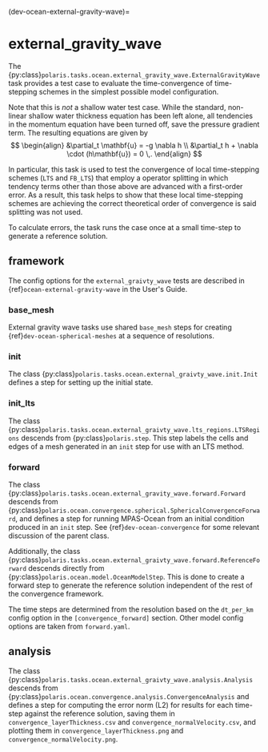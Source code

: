 (dev-ocean-external-gravity-wave)=

# external_gravity_wave

The {py:class}`polaris.tasks.ocean.external_gravity_wave.ExternalGravityWave`
task provides a test case to evaluate the time-convergence of time-stepping
schemes in the simplest possible model configuration.

Note that this is *not* a shallow water test case.
While the standard, non-linear shallow water thickness equation 
has been left alone, all tendencies in the  momentum equation have been turned
off, save the pressure gradient term. The resulting equations are given by
$$
\begin{align}
    &\partial_t \mathbf{u} = -g \nabla h \\
    &\partial_t h + \nabla \cdot (h\mathbf{u}) = 0 \,.
\end{align}
$$

In particular, this task is used to  test the convergence of local 
time-stepping schemes (`LTS` and `FB_LTS`) that employ a operator splitting
in which tendency terms other than those above are advanced with
a first-order error. As a result, this task helps to show that these local
time-stepping schemes are achieving the correct theoretical order of
convergence is said splitting was not used.

To calculate errors, the task runs the case once at a small time-step
to generate a reference solution.

## framework

The config options for the `external_graivty_wave` tests are described in
{ref}`ocean-external-gravity-wave` in the User's Guide.

### base_mesh

External gravity wave tasks use shared `base_mesh` steps for creating
{ref}`dev-ocean-spherical-meshes` at a sequence of resolutions.

### init

The class {py:class}`polaris.tasks.ocean.external_graivty_wave.init.Init`
defines a step for setting up the initial state.

### init_lts

The class
{py:class}`polaris.tasks.ocean.external_graivty_wave.lts_regions.LTSRegions`
descends from {py:class}`polaris.step`.
This step labels the cells and edges of a mesh generated in an `init` step
for use with an LTS method.

### forward

The class {py:class}`polaris.tasks.ocean.external_gravity_wave.forward.Forward`
descends from
{py:class}`polaris.ocean.convergence.spherical.SphericalConvergenceForward`,
and defines a step for running MPAS-Ocean from an initial condition produced in
an `init` step. See {ref}`dev-ocean-convergence` for some relevant
discussion of the parent class.

Additionally, the class
{py:class}`polaris.tasks.ocean.external_graivty_wave.forward.ReferenceForward`
descends directly from {py:class}`polaris.ocean.model.OceanModelStep`.
This is done to create a forward step to generate the reference solution
independent of the rest of the convergence framework.

The time steps are determined from the resolution
based on the `dt_per_km` config option in the `[convergence_forward]`
section.  Other model config options are taken from `forward.yaml`.

## analysis

The class
{py:class}`polaris.tasks.ocean.external_graivty_wave.analysis.Analysis`
descends from
{py:class}`polaris.ocean.convergence.analysis.ConvergenceAnalysis` and 
defines a step for computing the error norm (L2) for results for each
time-step against the reference solution, saving them in 
`convergence_layerThickness.csv` and `convergence_normalVelocity.csv`, and
plotting them in `convergence_layerThickness.png` and 
`convergence_normalVelocity.png`.

